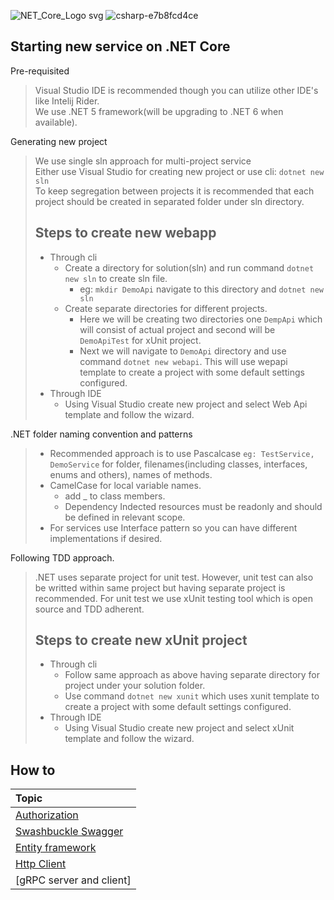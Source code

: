 ![NET_Core_Logo svg](https://user-images.githubusercontent.com/20155657/131152498-70880e11-80b3-45ab-98a3-60f266f0127f.png)
![csharp-e7b8fcd4ce](https://user-images.githubusercontent.com/20155657/131152478-de89a88c-6240-4d20-8bae-06a527573c24.png)

## Starting new service on .NET Core

Pre-requisited

> Visual Studio IDE is recommended though you can utilize other IDE's like Intelij Rider.<br/>
> We use .NET 5 framework(will be upgrading to .NET 6 when available).

Generating new project

> We use single sln approach for multi-project service<br/>
> Either use Visual Studio for creating new project or use cli: `dotnet new sln`<br/>
> To keep segregation between projects it is recommended that each project should be created in separated folder under sln directory.
>
> ## Steps to create new webapp
>
> - Through cli
>   - Create a directory for solution(sln) and run command `dotnet new sln` to create sln file.
>     - eg: `mkdir DemoApi` navigate to this directory and `dotnet new sln`
>   - Create separate directories for different projects.
>     - Here we will be creating two directories one `DempApi` which will consist of actual project and second will be `DemoApiTest` for xUnit project.
>     - Next we will navigate to `DemoApi` directory and use command `dotnet new webapi`. This will use wepapi template to create a project with some default settings configured.
> - Through IDE
>   - Using Visual Studio create new project and select Web Api template and follow the wizard.

.NET folder naming convention and patterns

> - Recommended approach is to use Pascalcase `eg: TestService, DemoService` for folder, filenames(including classes, interfaces, enums and others), names of methods.
> - CamelCase for local variable names.
>   - add \_ to class members.
>   - Dependency Indected resources must be readonly and should be defined in relevant scope.
> - For services use Interface pattern so you can have different implementations if desired.

Following TDD approach.

> .NET uses separate project for unit test. However, unit test can also be writted within same project but having separate project is recommended.
> For unit test we use xUnit testing tool which is open source and TDD adherent.
>
> ## Steps to create new xUnit project
>
> - Through cli
>   - Follow same approach as above having separate directory for project under your solution folder.
>   - Use command `dotnet new xunit` which uses xunit template to create a project with some default settings configured.
> - Through IDE
>   - Using Visual Studio create new project and select xUnit template and follow the wizard.

## How to

|        Topic        |
| :----------------- |
|    [Authorization](https://github.com/itsbibeksaini/docs/blob/main/DotNet/authorization.md) |
| [Swashbuckle Swagger](https://github.com/itsbibeksaini/docs/blob/main/DotNet/swagger.md) |
|  [Entity framework](https://github.com/itsbibeksaini/docs/blob/main/DotNet/entityframework.md) |
|     [Http Client](https://github.com/itsbibeksaini/docs/blob/main/DotNet/httpclient.md) |
| [gRPC server and client] |
